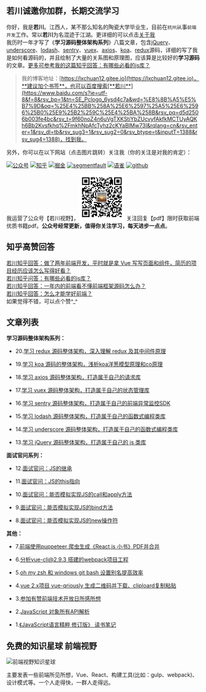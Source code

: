 ##  若川诚邀你加群，长期交流学习
你好，我是**若川**。江西人，某不那么知名的陶瓷大学毕业生，目前在`杭州`从事`前端开发`工作。常以**若川**为名混迹于江湖。更详细的可以点击[关于我](https://lxchuan12.gitee.io/about/)<br>
我历时一年才写了《**学习源码整体架构系列**》八篇文章，包含[jQuery](https://lxchuan12.gitee.io/jQuery)、[underscore](https://lxchuan12.gitee.io/underscore)、[lodash](https://lxchuan12.gitee.io/lodash)、[sentry](https://lxchuan12.gitee.io/sentry)、[vuex](https://lxchuan12.gitee.io/vuex)、[axios](https://lxchuan12.gitee.io/axios)、[koa](https://lxchuan12.gitee.io/koa)、[redux](https://lxchuan12.gitee.io/redux)源码，详细的写了我是如何看源码的，并且绘制了大量的关系图和原理图，应该算是比较好的**学习源码**的文章。[更多可参考我的这篇知乎回答：有哪些必看的js库？](https://www.zhihu.com/question/429436558/answer/1575251772)

> 我的博客地址：[https://lxchuan12.gitee.io](https://lxchuan12.gitee.io)，**建议加个书签**，也可以百度搜索[**若川**](https://www.baidu.com/s?ie=utf-8&f=8&rsv_bp=1&tn=SE_Pclogo_6ysd4c7a&wd=%E8%8B%A5%E5%B7%9D&oq=%25E4%25BB%258A%25E6%2597%25A5%25E6%2596%25B0%25E9%25B2%259C%25E4%25BA%258B&rsv_pq=d5d2506b003fe4bc&rsv_t=9f60noZ4n6uVgTXKStiYbZUcvyfAkfkMCTUyAQKh6Bb2Kvsfkhq%2FmkhNpAfcTyhz2cKYaBIMw73l&rqlang=cn&rsv_enter=1&rsv_dl=tb&rsv_sug3=1&rsv_sug2=0&rsv_btype=t&inputT=1388&rsv_sug4=1388)，找到我。
>
另外，你可以在以下网站（点击图片跳转）关注我（你的关注是对我的肯定）：<br>

[![公众号](https://img.shields.io/badge/公众号-@若川视野-000000.svg?style=flat-square&logo=WeChat)](https://image-static.segmentfault.com/355/182/3551821948-5df888aa1dc88_articlex)
[![知乎](https://img.shields.io/badge/dynamic/json?color=0084ff&label=知乎@若川&query=%24.data.totalSubs&url=https%3A%2F%2Fapi.spencerwoo.com%2Fsubstats%2F%3Fsource%3Dzhihu%26queryKey%3Dlxchuan12)](https://www.zhihu.com/people/lxchuan12)
[![掘金](https://img.shields.io/badge/%E6%8E%98%E9%87%91-@%E8%8B%A5%E5%B7%9D-000000.svg?style=flat-square&logo=Juejin)](https://juejin.cn/user/1415826704971918/posts)
[![segmentfault](https://img.shields.io/badge/segmentfault-@%E8%8B%A5%E5%B7%9D-000000.svg?style=flat-square&logo=Segmentfault)](https://segmentfault.com/blog/lxchuan12)
[![语雀](https://img.shields.io/badge/语雀-@%E8%8B%A5%E5%B7%9D-000000.svg?style=flat-square&logo=Segmentfault)](https://www.yuque.com/lxchuan12/blog)
[![github](https://img.shields.io/github/stars/lxchuan12/blog?label=Stars&style=flat-square&logo=GitHub)](https://github.com/lxchuan12/blog)

我运营了公众号【若川视野】，<img src="./README-images/wechat-mini.jpg"  width="120px" height="120px" title="我的公众号若川视野，值得你关注" alt="我的公众号若川视野，值得你关注"/>
关注回复【pdf】限时获取前端优质书籍pdf。**公众号经常更新，值得你关注学习，每天进步一点点**。

## 知乎高赞回答
[若川知乎回答：做了两年前端开发，平时就是拿 Vue 写写页面和组件，简历的项目经历应该怎么写得好看？](https://www.zhihu.com/question/384048633/answer/1134746899)<br>
[若川知乎问答：有哪些必看的js库？](https://www.zhihu.com/question/429436558/answer/1575251772)<br>
[若川知乎回答：一年内的前端看不懂前端框架源码怎么办？](https://www.zhihu.com/question/350289336/answer/910970733)<br>
[若川知乎回答：怎么才能学好前端？](https://www.zhihu.com/question/372962058/answer/1026884916)<br>
如果觉得不错，可以点个赞^_^

## 文章列表

**学习源码整体架构系列：**

- 20.[学习 redux 源码整体架构，深入理解 redux 及其中间件原理](https://lxchuan12.gitee.io/redux/)

- 19.[学习 koa 源码的整体架构，浅析koa洋葱模型原理和co原理](https://lxchuan12.gitee.io/koa/)

- 18.[学习 axios 源码整体架构，打造属于自己的请求库](https://lxchuan12.gitee.io/axios/)

- 17.[学习 vuex 源码整体架构，打造属于自己的状态管理库](https://lxchuan12.gitee.io/vuex/)

- 16.[学习 sentry 源码整体架构，打造属于自己的前端异常监控SDK](https://lxchuan12.gitee.io/sentry/)

- 15.[学习 lodash 源码整体架构，打造属于自己的函数式编程类库](https://lxchuan12.gitee.io/lodash/)

- 14.[学习 underscore 源码整体架构，打造属于自己的函数式编程类库](https://lxchuan12.gitee.io/underscore/)

- 13.[学习 jQuery 源码整体架构，打造属于自己的 js 类库](https://lxchuan12.gitee.io/jQuery/)

**面试官问系列：**

- 12.[面试官问：JS的继承](https://lxchuan12.gitee.io/js-extend/)

- 11.[面试官问：JS的this指向](https://lxchuan12.gitee.io/js-this/)

- 10.[面试官问：能否模拟实现JS的call和apply方法](https://lxchuan12.gitee.io/js-implement-call-apply/)

- 9.[面试官问：能否模拟实现JS的bind方法](https://lxchuan12.gitee.io/js-implement-bind/)

- 8.[面试官问：能否模拟实现JS的new操作符](https://lxchuan12.gitee.io/js-implement-new/)

**其他：**

- 7.[前端使用puppeteer 爬虫生成《React.js 小书》PDF并合并](https://lxchuan12gitee.ion/puppeteer-create-pdf-and-merge/)

- 6.[分析vue-cli@2.9.3 搭建的webpack项目工程](https://lxchuan12.gitee.io/vue-cli-2-webpack/)

- 5.[oh my zsh 和 windows git bash 设置别名提高效率](https://lxchuan12.gitee.io/oh-my-zsh/)

- 4.[vue 2.x项目 vue-qriously 生成二维码并下载、cliploard复制粘贴](https://lxchuan12gitee.ion/vue-2-qrcode/)

- 3.[参加有赞前端技术开放日所感所想](https://lxchuan12.gitee.io/20180421-youzan-front-end-tech-open-day/)

- 2.[JavaScript 对象所有API解析](https://lxchuan12.gitee.io/js-object-api/)

- 1.[《JavaScript语言精粹 修订版》 读书笔记](https://lxchuan12.gitee.io/js-book/)

## 免费的知识星球 前端视野

<img src="./README-images/zsxq.png"  width="250px" height="325px" title="前端视野知识星球" alt="前端视野知识星球"/>

主要发表一些前端所见所想，Vue、React、构建工具(比如：gulp、webpack)、设计模式等。一个人走得快，一群人走得远。
